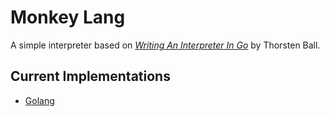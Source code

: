 # Monkey Lang

A simple interpreter based on *[Writing An Interpreter In Go](https://interpreterbook.com/)* by Thorsten Ball.

## Current Implementations
- [Golang](./go/)
